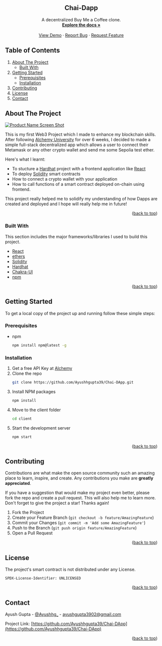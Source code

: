 <a name="readme-top"></a>

  <h2 align="center">Chai-Dapp</h2>

  <p align="center">
    A decentralized Buy Me a Coffee clone.
    <br />
    <a href="https://github.com/Ayushhgupta39/Chai-DApp"><strong>Explore the docs »</strong></a>
    <br />
    <br />
    <a href="https://ayush-chai-dapp.netlify.app/">View Demo</a>
    ·
    <a href="https://github.com/Ayushhgupta39/Chai-DApp/issues">Report Bug</a>
    ·
    <a href="https://github.com/Ayushhgupta39/Chai-DApp/issues">Request Feature</a>
  </p>
</div>



<!-- TABLE OF CONTENTS -->

## Table of Contents
  <ol>
    <li>
      <a href="#about-the-project">About The Project</a>
      <ul>
        <li><a href="#built-with">Built With</a></li>
      </ul>
    </li>
    <li>
      <a href="#getting-started">Getting Started</a>
      <ul>
        <li><a href="#prerequisites">Prerequisites</a></li>
        <li><a href="#installation">Installation</a></li>
      </ul>
  </li>
    <li><a href="#contributing">Contributing</a></li>
    <li><a href="#license">License</a></li>
    <li><a href="#contact">Contact</a></li>
  </ol>




<!-- ABOUT THE PROJECT -->
## About The Project

[![Product Name Screen Shot][product-screenshot]](https://example.com)

This is my first Web3 Project which I made to enhance my blockchain skills. After following [Alchemy University](https://university.alchemy.com/) for over 6 weeks, I decided to made a simple full-stack decentralized app which allows a user to connect their Metamask or any other crypto wallet and send me some Sepolia test ether.

Here's what I learnt:
* To stucture a [Hardhat](https://hardhat.org/) project with a frontend application like [React](https://react.dev/)
* To deploy [Solidity](https://soliditylang.org/) smart contracts
* How to connect a crypto wallet with your application
* How to call functions of a smart contract deployed on-chain using frontend.

This project really helped me to solidify my understanding of how Dapps are created and deployed and I hope will really help me in future!

<p align="right">(<a href="#readme-top">back to top</a>)</p>



### Built With

This section includes the major frameworks/libraries I used to build this project.

* [React](https://react.dev/)
* [ethers](https://docs.ethers.org/v5/)
* [Solidity](https://soliditylang.org/)
* [Hardhat](https://hardhat.org/)
* [Chakra-UI](https://chakra-ui.com/)
* [npm](https://www.npmjs.com/)


<p align="right">(<a href="#readme-top">back to top</a>)</p>



<!-- GETTING STARTED -->
## Getting Started

To get a local copy of the project up and running follow these simple steps:

### Prerequisites

* npm
  ```sh
  npm install npm@latest -g
  ```

### Installation

1. Get a free API Key at [Alchemy](https://dashboard.alchemy.com/)
2. Clone the repo
   ```sh
   git clone https://github.com/Ayushhgupta39/Chai-DApp.git
   ```
3. Install NPM packages
   ```sh
   npm install
   ```
4. Move to the client folder
   ```sh
   cd client
   ```
5. Start the development server
   ```sh
   npm start
   ```
    
<p align="right">(<a href="#readme-top">back to top</a>)</p>




<!-- CONTRIBUTING -->
## Contributing

Contributions are what make the open source community such an amazing place to learn, inspire, and create. Any contributions you make are **greatly appreciated**.

If you have a suggestion that would make my project even better, please fork the repo and create a pull request. This will also help me to learn more.
Don't forget to give the project a star! Thanks again!

1. Fork the Project
2. Create your Feature Branch (`git checkout -b feature/AmazingFeature`)
3. Commit your Changes (`git commit -m 'Add some AmazingFeature'`)
4. Push to the Branch (`git push origin feature/AmazingFeature`)
5. Open a Pull Request

<p align="right">(<a href="#readme-top">back to top</a>)</p>



<!-- LICENSE -->
## License

The project's smart contract is not distributed under any License.
```
SPDX-License-Identifier: UNLICENSED 
```

<p align="right">(<a href="#readme-top">back to top</a>)</p>



<!-- CONTACT -->
## Contact

Ayush Gupta - [@Ayushhg_](https://twitter.com/Ayushhg_) - ayushgupta3902@gmail.com

Project Link: [https://github.com/Ayushhgupta39/Chai-DApp](https://github.com/Ayushhgupta39/Chai-DApp)

<p align="right">(<a href="#readme-top">back to top</a>)</p>



<!-- MARKDOWN LINKS & IMAGES -->
<!-- https://www.markdownguide.org/basic-syntax/#reference-style-links -->
[product-screenshot]: https://cdn.discordapp.com/attachments/1068043308238118912/1106450387810127962/image.png
